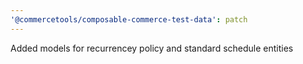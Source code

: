 ```yaml
---
'@commercetools/composable-commerce-test-data': patch
---
```


Added models for recurrencey policy and standard schedule entities
